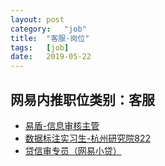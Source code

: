 ```yaml
---
layout:	post
category:	"job"
title:	"客服-岗位"
tags:	[job]
date:	2019-05-22
---
```

## 网易内推职位类别：客服
- [易盾-信息审核主管](http://mobile.bole.netease.com/bole/boleDetail?id=15975&employeeId=346f03c3cda5f04c&key=all)
- [数据标注实习生-杭州研究院822](http://mobile.bole.netease.com/bole/boleDetail?id=12526&employeeId=346f03c3cda5f04c&key=all)
- [贷信审专员（网易小贷）](http://mobile.bole.netease.com/bole/boleDetail?id=955&employeeId=346f03c3cda5f04c&key=all)
